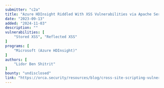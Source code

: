 ```yaml
---
submitter: "c2a"
title: "Azure HDInsight Riddled With XSS Vulnerabilities via Apache Services"
date: "2023-09-13"
added: "2024-11-03"
description: ""
vulnerabilities: [
    "Stored XSS", "Reflected XSS"
]
programs: [
    "Microsoft (Azure HDInsight)"
]
authors: [
    "Lidor Ben Shitrit"
]
bounty: "undisclosed"
link: "https://orca.security/resources/blog/cross-site-scripting-vulnerabilities-in-apache-services-azure-hd-insight/"
---
```




